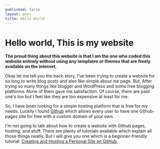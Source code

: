 ```yaml
---
published: false
layout: post
title: Hello World
---
```

# Hello world, This is my website 
**The proud thing about this website is that I am the one who coded this website entirely without using any templates or themes that are freely available on the internet.**

Okay let me tell you the back story, I've been trying to create a website for so long to write blog posts and also like simple about me page. But, After trying so many things like blogger and WordPress and some free blogging platforms. None of them gave me satisfaction. Of course, there are paid one's too but I feel like they are too expensive at least for me. 

So, I have been looking for a simple hosting platform that is free for my needs. Luckily I found [Github](https://github.com) which allows every user to have one Github-pages site for free with a custom domain of your own.

I'm not going to talk about how to create a website with Github pages, hosting, and stuff. There are plenty of tutorials available which explain all those things neatly. But I will give you one which is a beginner-friendly tutorial: [Creating and Hosting a Personal Site on GitHub](http://jmcglone.com/guides/github-pages/). 


